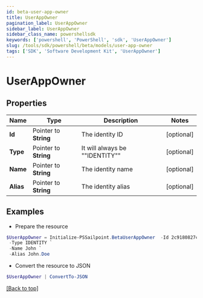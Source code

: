 ```yaml
---
id: beta-user-app-owner
title: UserAppOwner
pagination_label: UserAppOwner
sidebar_label: UserAppOwner
sidebar_class_name: powershellsdk
keywords: ['powershell', 'PowerShell', 'sdk', 'UserAppOwner'] 
slug: /tools/sdk/powershell/beta/models/user-app-owner
tags: ['SDK', 'Software Development Kit', 'UserAppOwner']
---
```



# UserAppOwner

## Properties

Name | Type | Description | Notes
------------ | ------------- | ------------- | -------------
**Id** |  Pointer to **String** | The identity ID | [optional] 
**Type** |  Pointer to **String** | It will always be ""IDENTITY"" | [optional] 
**Name** |  Pointer to **String** | The identity name | [optional] 
**Alias** |  Pointer to **String** | The identity alias | [optional] 

## Examples

- Prepare the resource
```powershell
$UserAppOwner = Initialize-PSSailpoint.BetaUserAppOwner  -Id 2c9180827ca885d7017ca8ce28a000eb `
 -Type IDENTITY `
 -Name John `
 -Alias John.Doe
```

- Convert the resource to JSON
```powershell
$UserAppOwner | ConvertTo-JSON
```


[[Back to top]](#) 


